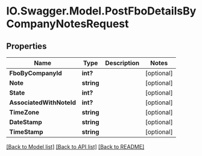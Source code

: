 # IO.Swagger.Model.PostFboDetailsByCompanyNotesRequest
## Properties

Name | Type | Description | Notes
------------ | ------------- | ------------- | -------------
**FboByCompanyId** | **int?** |  | [optional] 
**Note** | **string** |  | [optional] 
**State** | **int?** |  | [optional] 
**AssociatedWithNoteId** | **int?** |  | [optional] 
**TimeZone** | **string** |  | [optional] 
**DateStamp** | **string** |  | [optional] 
**TimeStamp** | **string** |  | [optional] 

[[Back to Model list]](../README.md#documentation-for-models) [[Back to API list]](../README.md#documentation-for-api-endpoints) [[Back to README]](../README.md)

